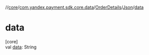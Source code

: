 //[core](../../../../index.md)/[com.yandex.payment.sdk.core.data](../../index.md)/[OrderDetails](../index.md)/[Json](index.md)/[data](data.md)

# data

[core]\
val [data](data.md): String
